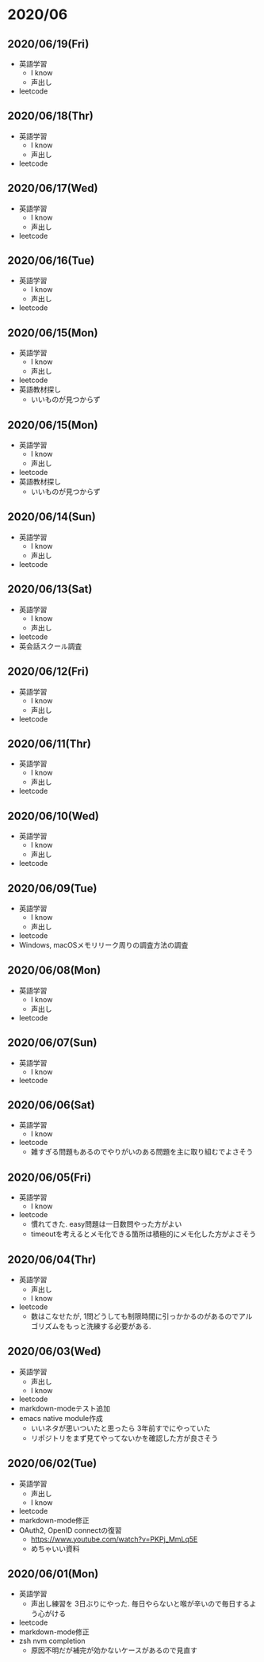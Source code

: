 # 2020/06

## 2020/06/19(Fri)

- 英語学習
  - I know
  - 声出し
- leetcode

## 2020/06/18(Thr)

- 英語学習
  - I know
  - 声出し
- leetcode

## 2020/06/17(Wed)

- 英語学習
  - I know
  - 声出し
- leetcode

## 2020/06/16(Tue)

- 英語学習
  - I know
  - 声出し
- leetcode

## 2020/06/15(Mon)

- 英語学習
  - I know
  - 声出し
- leetcode
- 英語教材探し
  - いいものが見つからず

## 2020/06/15(Mon)

- 英語学習
  - I know
  - 声出し
- leetcode
- 英語教材探し
  - いいものが見つからず

## 2020/06/14(Sun)

- 英語学習
  - I know
  - 声出し
- leetcode

## 2020/06/13(Sat)

- 英語学習
  - I know
  - 声出し
- leetcode
- 英会話スクール調査

## 2020/06/12(Fri)

- 英語学習
  - I know
  - 声出し
- leetcode

## 2020/06/11(Thr)
- 英語学習
  - I know
  - 声出し
- leetcode

## 2020/06/10(Wed)
- 英語学習
  - I know
  - 声出し
- leetcode

## 2020/06/09(Tue)
- 英語学習
  - I know
  - 声出し
- leetcode
- Windows, macOSメモリリーク周りの調査方法の調査

## 2020/06/08(Mon)
- 英語学習
  - I know
  - 声出し
- leetcode

## 2020/06/07(Sun)
- 英語学習
  - I know
- leetcode

## 2020/06/06(Sat)

- 英語学習
  - I know
- leetcode
  - 雑すぎる問題もあるのでやりがいのある問題を主に取り組むでよさそう

## 2020/06/05(Fri)

- 英語学習
  - I know
- leetcode
  - 慣れてきた. easy問題は一日数問やった方がよい
  - timeoutを考えるとメモ化できる箇所は積極的にメモ化した方がよさそう


## 2020/06/04(Thr)

- 英語学習
  - 声出し
  - I know
- leetcode
  - 数はこなせたが, 1問どうしても制限時間に引っかかるのがあるのでアルゴリズムをもっと洗練する必要がある.


## 2020/06/03(Wed)

- 英語学習
  - 声出し
  - I know
- leetcode
- markdown-modeテスト追加
- emacs native module作成
  - いいネタが思いついたと思ったら 3年前すでにやっていた
  - リポジトリをまず見てやってないかを確認した方が良さそう

## 2020/06/02(Tue)

- 英語学習
  - 声出し
  - I know
- leetcode
- markdown-mode修正
- OAuth2, OpenID connectの復習
  - https://www.youtube.com/watch?v=PKPj_MmLq5E
  - めちゃいい資料

## 2020/06/01(Mon)

- 英語学習
  - 声出し練習を 3日ぶりにやった. 毎日やらないと喉が辛いので毎日するよう心がける
- leetcode
- markdown-mode修正
- zsh nvm completion
  - 原因不明だが補完が効かないケースがあるので見直す
